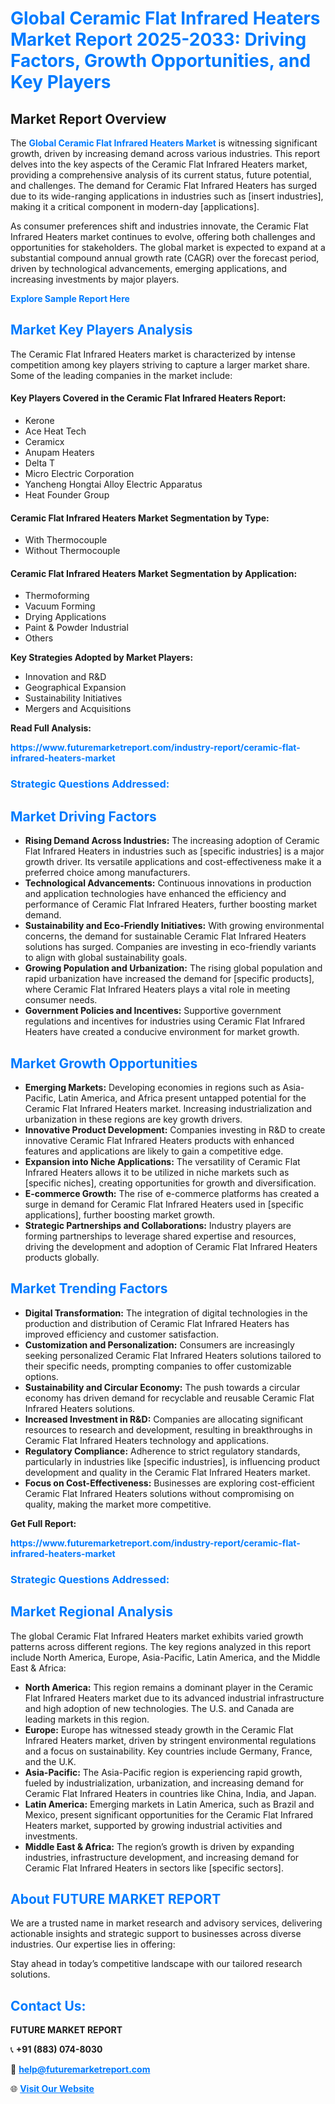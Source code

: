 <h1 style="color: #007BFF;">Global Ceramic Flat Infrared Heaters Market Report 2025-2033: Driving Factors, Growth Opportunities, and Key Players</h1>

<section id="overview">
<h2>Market Report Overview</h2>
<p>The <a href="https://www.futuremarketreport.com/industry-report/ceramic-flat-infrared-heaters-market" style="color: #007BFF; text-decoration: none;"><strong>Global Ceramic Flat Infrared Heaters Market</strong></a> is witnessing significant growth, driven by increasing demand across various industries. This report delves into the key aspects of the Ceramic Flat Infrared Heaters market, providing a comprehensive analysis of its current status, future potential, and challenges. The demand for Ceramic Flat Infrared Heaters has surged due to its wide-ranging applications in industries such as [insert industries], making it a critical component in modern-day [applications].</p>
<p>As consumer preferences shift and industries innovate, the Ceramic Flat Infrared Heaters market continues to evolve, offering both challenges and opportunities for stakeholders. The global market is expected to expand at a substantial compound annual growth rate (CAGR) over the forecast period, driven by technological advancements, emerging applications, and increasing investments by major players.</p>
</section>

<section id="overview">
<p><a href="https://www.futuremarketreport.com/request-sample/reportId=52292" style="color: #007BFF; text-decoration: none;"><strong>Explore Sample Report Here</strong></a></p>
</section>

<section id="key-players">
<h2 style="color: #007BFF;">Market Key Players Analysis</h2>
<p>The Ceramic Flat Infrared Heaters market is characterized by intense competition among key players striving to capture a larger market share. Some of the leading companies in the market include:</p>
<h4>Key Players Covered in the Ceramic Flat Infrared Heaters Report:</h4>
<ul><li>Kerone</li><li>Ace Heat Tech</li><li>Ceramicx</li><li>Anupam Heaters</li><li>Delta T</li><li>Micro Electric Corporation</li><li>Yancheng Hongtai Alloy Electric Apparatus</li><li>Heat Founder Group</li></ul>
<h4>Ceramic Flat Infrared Heaters Market Segmentation by Type:</h4>
<ul><li>With Thermocouple</li><li>Without Thermocouple</li></ul>

<h4>Ceramic Flat Infrared Heaters Market Segmentation by Application:</h4>
<ul><li>Thermoforming</li><li>Vacuum Forming</li><li>Drying Applications</li><li>Paint &amp; Powder Industrial</li><li>Others</li></ul>
<p><strong>Key Strategies Adopted by Market Players:</strong></p>
<ul>
<li>Innovation and R&D</li>
<li>Geographical Expansion</li>
<li>Sustainability Initiatives</li>
<li>Mergers and Acquisitions</li>
</ul>
</section>

<section>
<p><strong>Read Full Analysis: </strong></p><a href="https://www.futuremarketreport.com/industry-report/ceramic-flat-infrared-heaters-market" style="color: #007BFF; text-decoration: none;"><strong>https://www.futuremarketreport.com/industry-report/ceramic-flat-infrared-heaters-market</strong></a>
<h3 style="color: #007BFF;">Strategic Questions Addressed:</h3>
</section>

<section id="driving-factors">
<h2 style="color: #007BFF;">Market Driving Factors</h2>
<ul>
<li><strong>Rising Demand Across Industries:</strong> The increasing adoption of Ceramic Flat Infrared Heaters in industries such as [specific industries] is a major growth driver. Its versatile applications and cost-effectiveness make it a preferred choice among manufacturers.</li>
<li><strong>Technological Advancements:</strong> Continuous innovations in production and application technologies have enhanced the efficiency and performance of Ceramic Flat Infrared Heaters, further boosting market demand.</li>
<li><strong>Sustainability and Eco-Friendly Initiatives:</strong> With growing environmental concerns, the demand for sustainable Ceramic Flat Infrared Heaters solutions has surged. Companies are investing in eco-friendly variants to align with global sustainability goals.</li>
<li><strong>Growing Population and Urbanization:</strong> The rising global population and rapid urbanization have increased the demand for [specific products], where Ceramic Flat Infrared Heaters plays a vital role in meeting consumer needs.</li>
<li><strong>Government Policies and Incentives:</strong> Supportive government regulations and incentives for industries using Ceramic Flat Infrared Heaters have created a conducive environment for market growth.</li>
</ul>
</section>

<section id="growth-opportunities">
<h2 style="color: #007BFF;">Market Growth Opportunities</h2>
<ul>
<li><strong>Emerging Markets:</strong> Developing economies in regions such as Asia-Pacific, Latin America, and Africa present untapped potential for the Ceramic Flat Infrared Heaters market. Increasing industrialization and urbanization in these regions are key growth drivers.</li>
<li><strong>Innovative Product Development:</strong> Companies investing in R&D to create innovative Ceramic Flat Infrared Heaters products with enhanced features and applications are likely to gain a competitive edge.</li>
<li><strong>Expansion into Niche Applications:</strong> The versatility of Ceramic Flat Infrared Heaters allows it to be utilized in niche markets such as [specific niches], creating opportunities for growth and diversification.</li>
<li><strong>E-commerce Growth:</strong> The rise of e-commerce platforms has created a surge in demand for Ceramic Flat Infrared Heaters used in [specific applications], further boosting market growth.</li>
<li><strong>Strategic Partnerships and Collaborations:</strong> Industry players are forming partnerships to leverage shared expertise and resources, driving the development and adoption of Ceramic Flat Infrared Heaters products globally.</li>
</ul>
</section>

<section id="trending-factors">
<h2 style="color: #007BFF;">Market Trending Factors</h2>
<ul>
<li><strong>Digital Transformation:</strong> The integration of digital technologies in the production and distribution of Ceramic Flat Infrared Heaters has improved efficiency and customer satisfaction.</li>
<li><strong>Customization and Personalization:</strong> Consumers are increasingly seeking personalized Ceramic Flat Infrared Heaters solutions tailored to their specific needs, prompting companies to offer customizable options.</li>
<li><strong>Sustainability and Circular Economy:</strong> The push towards a circular economy has driven demand for recyclable and reusable Ceramic Flat Infrared Heaters solutions.</li>
<li><strong>Increased Investment in R&D:</strong> Companies are allocating significant resources to research and development, resulting in breakthroughs in Ceramic Flat Infrared Heaters technology and applications.</li>
<li><strong>Regulatory Compliance:</strong> Adherence to strict regulatory standards, particularly in industries like [specific industries], is influencing product development and quality in the Ceramic Flat Infrared Heaters market.</li>
<li><strong>Focus on Cost-Effectiveness:</strong> Businesses are exploring cost-efficient Ceramic Flat Infrared Heaters solutions without compromising on quality, making the market more competitive.</li>
</ul>
</section>

<section>
<p><strong>Get Full Report: </strong></p><a href="https://www.futuremarketreport.com/industry-report/ceramic-flat-infrared-heaters-market" style="color: #007BFF; text-decoration: none;"><strong>https://www.futuremarketreport.com/industry-report/ceramic-flat-infrared-heaters-market</strong></a>
<h3 style="color: #007BFF;">Strategic Questions Addressed:</h3>
</section>


<section id="regional-analysis">
<h2 style="color: #007BFF;">Market Regional Analysis</h2>
<p>The global Ceramic Flat Infrared Heaters market exhibits varied growth patterns across different regions. The key regions analyzed in this report include North America, Europe, Asia-Pacific, Latin America, and the Middle East & Africa:</p>
<ul>
<li><strong>North America:</strong> This region remains a dominant player in the Ceramic Flat Infrared Heaters market due to its advanced industrial infrastructure and high adoption of new technologies. The U.S. and Canada are leading markets in this region.</li>
<li><strong>Europe:</strong> Europe has witnessed steady growth in the Ceramic Flat Infrared Heaters market, driven by stringent environmental regulations and a focus on sustainability. Key countries include Germany, France, and the U.K.</li>
<li><strong>Asia-Pacific:</strong> The Asia-Pacific region is experiencing rapid growth, fueled by industrialization, urbanization, and increasing demand for Ceramic Flat Infrared Heaters in countries like China, India, and Japan.</li>
<li><strong>Latin America:</strong> Emerging markets in Latin America, such as Brazil and Mexico, present significant opportunities for the Ceramic Flat Infrared Heaters market, supported by growing industrial activities and investments.</li>
<li><strong>Middle East & Africa:</strong> The region’s growth is driven by expanding industries, infrastructure development, and increasing demand for Ceramic Flat Infrared Heaters in sectors like [specific sectors].</li>
</ul>
</section>

<footer>
<h2 style="color: #007BFF;">About FUTURE MARKET REPORT</h2>
<p>We are a trusted name in market research and advisory services, delivering actionable insights and strategic support to businesses across diverse industries. Our expertise lies in offering:</p>

<p>Stay ahead in today’s competitive landscape with our tailored research solutions.</p>

<h2 style="color: #007BFF;">Contact Us:</h2>
<p><strong>FUTURE MARKET REPORT</strong></p>
<p>📞 <strong>+91 (883) 074-8030</strong></p>
<p>📧 <strong><a href="mailto:help@futuremarketreport.com" style="color: #007BFF;">help@futuremarketreport.com</a></strong></p>
<p>🌐 <strong><a href="https://www.futuremarketreport.com/" style="color: #007BFF;">Visit Our Website</a></strong></p>
</footer>